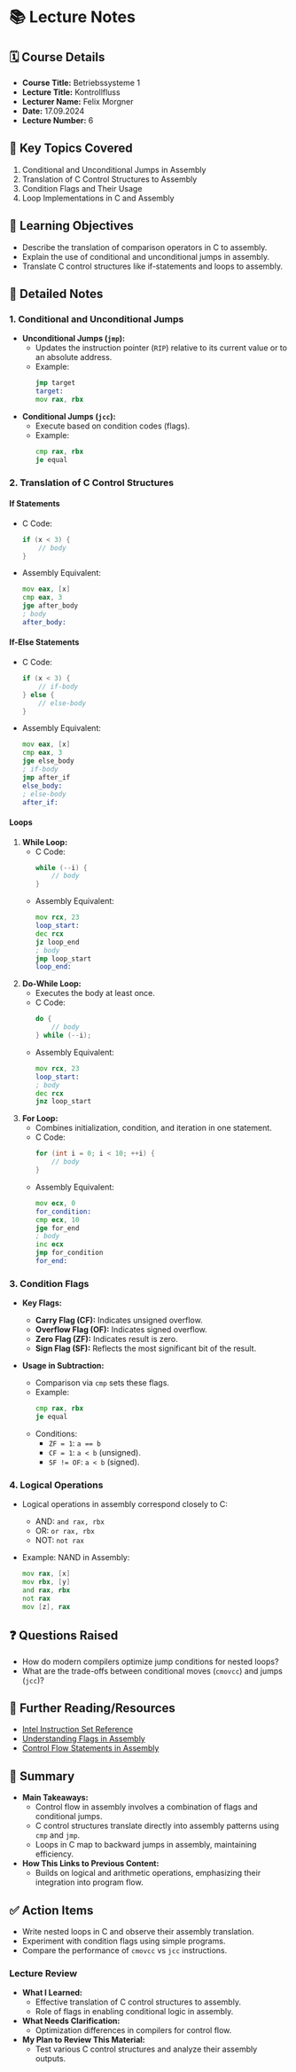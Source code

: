# 📚 **Lecture Notes**


## 🗓️ **Course Details**
- **Course Title:** Betriebssysteme 1
- **Lecture Title:** Kontrollfluss
- **Lecturer Name:** Felix Morgner
- **Date:** 17.09.2024
- **Lecture Number:** 6


## 📝 **Key Topics Covered**
1. Conditional and Unconditional Jumps in Assembly
2. Translation of C Control Structures to Assembly
3. Condition Flags and Their Usage
4. Loop Implementations in C and Assembly


## 🧠 **Learning Objectives**
- Describe the translation of comparison operators in C to assembly.
- Explain the use of conditional and unconditional jumps in assembly.
- Translate C control structures like if-statements and loops to assembly.


## 📖 **Detailed Notes**

### **1. Conditional and Unconditional Jumps**
- **Unconditional Jumps (`jmp`):**
  - Updates the instruction pointer (`RIP`) relative to its current value or to an absolute address.
  - Example:
    ```asm
    jmp target
    target:
    mov rax, rbx
    ```
- **Conditional Jumps (`jcc`):**
  - Execute based on condition codes (flags).
  - Example:
    ```asm
    cmp rax, rbx
    je equal
    ```


### **2. Translation of C Control Structures**
#### **If Statements**
- C Code:
  ```c
  if (x < 3) {
      // body
  }
  ```
- Assembly Equivalent:
  ```asm
  mov eax, [x]
  cmp eax, 3
  jge after_body
  ; body
  after_body:
  ```

#### **If-Else Statements**
- C Code:
  ```c
  if (x < 3) {
      // if-body
  } else {
      // else-body
  }
  ```
- Assembly Equivalent:
  ```asm
  mov eax, [x]
  cmp eax, 3
  jge else_body
  ; if-body
  jmp after_if
  else_body:
  ; else-body
  after_if:
  ```

#### **Loops**
1. **While Loop:**
   - C Code:
     ```c
     while (--i) {
         // body
     }
     ```
   - Assembly Equivalent:
     ```asm
     mov rcx, 23
     loop_start:
     dec rcx
     jz loop_end
     ; body
     jmp loop_start
     loop_end:
     ```
2. **Do-While Loop:**
   - Executes the body at least once.
   - C Code:
     ```c
     do {
         // body
     } while (--i);
     ```
   - Assembly Equivalent:
     ```asm
     mov rcx, 23
     loop_start:
     ; body
     dec rcx
     jnz loop_start
     ```
3. **For Loop:**
   - Combines initialization, condition, and iteration in one statement.
   - C Code:
     ```c
     for (int i = 0; i < 10; ++i) {
         // body
     }
     ```
   - Assembly Equivalent:
     ```asm
     mov ecx, 0
     for_condition:
     cmp ecx, 10
     jge for_end
     ; body
     inc ecx
     jmp for_condition
     for_end:
     ```


### **3. Condition Flags**
- **Key Flags:**
  - **Carry Flag (CF):** Indicates unsigned overflow.
  - **Overflow Flag (OF):** Indicates signed overflow.
  - **Zero Flag (ZF):** Indicates result is zero.
  - **Sign Flag (SF):** Reflects the most significant bit of the result.

- **Usage in Subtraction:**
  - Comparison via `cmp` sets these flags.
  - Example:
    ```asm
    cmp rax, rbx
    je equal
    ```
  - Conditions:
    - `ZF = 1`: `a == b`
    - `CF = 1`: `a < b` (unsigned).
    - `SF != OF`: `a < b` (signed).


### **4. Logical Operations**
- Logical operations in assembly correspond closely to C:
  - AND: `and rax, rbx`
  - OR: `or rax, rbx`
  - NOT: `not rax`

- Example: NAND in Assembly:
  ```asm
  mov rax, [x]
  mov rbx, [y]
  and rax, rbx
  not rax
  mov [z], rax
  ```


## ❓ **Questions Raised**
- How do modern compilers optimize jump conditions for nested loops?
- What are the trade-offs between conditional moves (`cmovcc`) and jumps (`jcc`)?


## 🔗 **Further Reading/Resources**
- [Intel Instruction Set Reference](https://www.intel.com/content/www/us/en/developer/articles/technical/intel-sdm.html)
- [Understanding Flags in Assembly](https://en.wikipedia.org/wiki/FLAGS_register)
- [Control Flow Statements in Assembly](https://www.tutorialspoint.com/assembly_programming/assembly_control_statements.htm)


## 📌 **Summary**
- **Main Takeaways:**
  - Control flow in assembly involves a combination of flags and conditional jumps.
  - C control structures translate directly into assembly patterns using `cmp` and `jmp`.
  - Loops in C map to backward jumps in assembly, maintaining efficiency.
- **How This Links to Previous Content:**
  - Builds on logical and arithmetic operations, emphasizing their integration into program flow.


## ✅ **Action Items**
- Write nested loops in C and observe their assembly translation.
- Experiment with condition flags using simple programs.
- Compare the performance of `cmovcc` vs `jcc` instructions.


### **Lecture Review**
- **What I Learned:**
  - Effective translation of C control structures to assembly.
  - Role of flags in enabling conditional logic in assembly.
- **What Needs Clarification:**
  - Optimization differences in compilers for control flow.
- **My Plan to Review This Material:**
  - Test various C control structures and analyze their assembly outputs.
